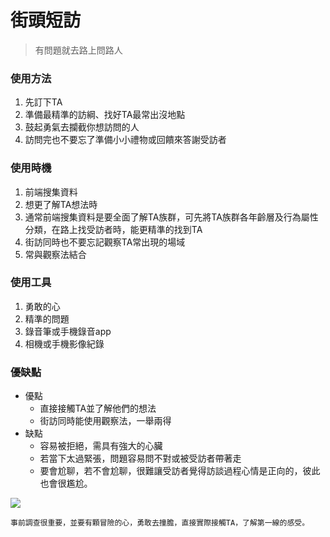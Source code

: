 # 街頭短訪

> 有問題就去路上問路人

### 使用方法
1. 先訂下TA
2. 準備最精準的訪綱、找好TA最常出沒地點
3. 鼓起勇氣去攔截你想訪問的人
4. 訪問完也不要忘了準備小小禮物或回饋來答謝受訪者

### 使用時機
1. 前端搜集資料
2. 想更了解TA想法時
3. 通常前端搜集資料是要全面了解TA族群，可先將TA族群各年齡層及行為屬性分類，在路上找受訪者時，能更精準的找到TA
4. 街訪同時也不要忘記觀察TA常出現的場域
5. 常與觀察法結合

### 使用工具
1. 勇敢的心
2. 精準的問題
3. 錄音筆或手機錄音app
4. 相機或手機影像紀錄

### 優缺點
- 優點
    - 直接接觸TA並了解他們的想法
    - 街訪同時能使用觀察法，一舉兩得
- 缺點
    - 容易被拒絕，需具有強大的心臟
    - 若當下太過緊張，問題容易問不對或被受訪者帶著走
    - 要會尬聊，若不會尬聊，很難讓受訪者覺得訪談過程心情是正向的，彼此也會很尷尬。

![](https://i.imgur.com/EFAWfN7.jpg)

```
事前調查很重要，並要有顆冒險的心，勇敢去撞膽，直接實際接觸TA，了解第一線的感受。
```